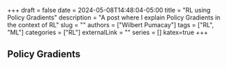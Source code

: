 +++ 
draft = false
date = 2024-05-08T14:48:04-05:00
title = "RL using Policy Gradients"
description = "A post where I explain Policy Gradients in the context of RL"
slug = ""
authors = ["Wilbert Pumacay"]
tags = ["RL", "ML"]
categories = ["RL"]
externalLink = ""
series = []
katex=true
+++

## Policy Gradients
